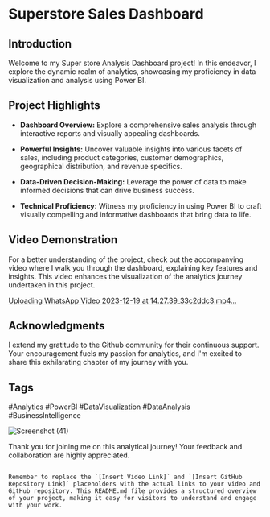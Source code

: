 # Superstore Sales Dashboard



## Introduction
Welcome to my Super store  Analysis Dashboard project! In this endeavor, I explore the dynamic realm of analytics, showcasing my proficiency in data visualization and analysis using Power BI.

## Project Highlights
- **Dashboard Overview:** Explore a comprehensive sales analysis through interactive reports and visually appealing dashboards.
  
- **Powerful Insights:** Uncover valuable insights into various facets of sales, including product categories, customer demographics, geographical distribution, and revenue specifics.
  
- **Data-Driven Decision-Making:** Leverage the power of data to make informed decisions that can drive business success.
  
- **Technical Proficiency:** Witness my proficiency in using Power BI to craft visually compelling and informative dashboards that bring data to life.

## Video Demonstration
For a better understanding of the project, check out the accompanying video where I walk you through the dashboard, explaining key features and insights. This video enhances the visualization of the analytics journey undertaken in this project.

[Uploading WhatsApp Video 2023-12-19 at 14.27.39_33c2ddc3.mp4…
](https://github.com/Shubhangi-6/Super-store-Dashboard/assets/140615568/c080a094-164b-4bf1-a0bf-c7e778df2cb6)
## Acknowledgments
I extend my gratitude to the Github community for their continuous support. Your encouragement fuels my passion for analytics, and I'm excited to share this exhilarating chapter of my journey with you.


## Tags
#Analytics #PowerBI #DataVisualization #DataAnalysis #BusinessIntelligence

![Screenshot (41)](https://github.com/Shubhangi-6/Super-store-Dashboard/assets/140615568/df2989f9-07b5-40a1-9329-df77a7a47b4a)

Thank you for joining me on this analytical journey! Your feedback and collaboration are highly appreciated.
```

Remember to replace the `[Insert Video Link]` and `[Insert GitHub Repository Link]` placeholders with the actual links to your video and GitHub repository. This README.md file provides a structured overview of your project, making it easy for visitors to understand and engage with your work.

